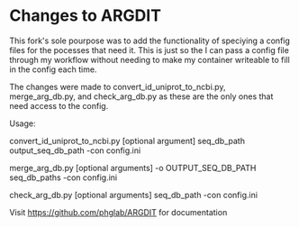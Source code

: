 # Changes to ARGDIT

This fork's sole pourpose was to add the functionality of speciying a config files for the pocesses that need it. This is just so the I can pass a config file through my workflow without needing to make my container writeable to fill in the config each time.

The changes were made to convert_id_uniprot_to_ncbi.py, merge_arg_db.py, and check_arg_db.py as these are the only ones that need access to the config.

Usage:

convert_id_uniprot_to_ncbi.py [optional argument] seq_db_path output_seq_db_path -con config.ini

merge_arg_db.py [optional arguments] -o OUTPUT_SEQ_DB_PATH seq_db_paths -con config.ini

check_arg_db.py [optional arguments] seq_db_path -con config.ini

Visit https://github.com/phglab/ARGDIT for documentation
